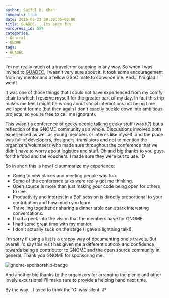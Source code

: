 ```yaml
---
author: Saiful B. Khan
comments: true
date: 2016-08-23 20:39:05+00:00
title: GUADEC... Its been fun.
wordpress_id: 559
categories:
- General
- GNOME
tags:
- GUADEC
---
```


I'm not really much of a traveler or outgoing in any way. So when I was invited to [GUADEC](http://2016.guadec.org), I wasn't very sure about it. It took some encouragement from my mentor and a fellow GSoC mate to convince me. And... I'm glad I went!

<!-- more -->

It was one of those things that I could not have experienced from my comfy chair to which I reserve myself for the greater part of my day. In fact this trip makes me feel I might be wrong about social interactions not being time well spent for me (but then again I don't exactly buckle down into ambitious projects, so you're free to call me ignorant).

This wasn't a conference of geeky people talking geeky stuff (was it?) but a reflection of the GNOME community as a whole. Discussions involved both experienced as well as young members or interns like myself; and the place was full of developers, designers, translators and not to mention the organizers/volunteers who made sure throughout the conference that we didn't have to worry about logistics and stuff. Oh and big thanks to you guys for the food and the vouchers. I made sure they were put to use.  :D

So in short this is how I'd summarize my experience:

    
  * Going to new places and meeting people was fun.
  * Some of the conference talks were really got me thinking.
  * Open source is more than just making your code being open for others to see.
  * Productivity and interest in a BoF session is directly proportional to your contribution and how much you learn.
  * Travelling together or sharing a dinner table can spark interesting conversations.
  * I had a peek into the vision that the members have for GNOME.
  * I had some great time with my mentor.
  * I don't actually suck on the stage (I gave a lightning talk!).

I'm sorry if using a list is a crappy way of documenting one's travels. But overall I'd say this visit has given me a different outlook and confidence towards being a contributor to GNOME and the open source community in general. Thank you GNOME for sponsoring me.

![gnome-sponsorship-badge](https://wiki.gnome.org/Travel/Policy?action=AttachFile&do=get&target=sponsored-badge-simple.png)

And another big thanks to the organizers for arranging the picnic and other lovely excursions! I'll make sure to provide a helping hand next time.

By the way... I used to think the 'G' was silent.  :P
